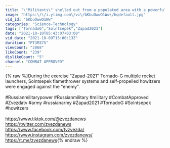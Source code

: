 ```yaml
---
title: "\"Militants\" shelled out from a populated area with a powerful blow"
image: "https:\/\/i.ytimg.com\/vi\/bKbuOwwO1Ww\/hqdefault.jpg"
vid_id: "bKbuOwwO1Ww"
categories: "Science-Technology"
tags: ["TornadoG","Solntsepek","Zapad2021"]
date: "2021-10-10T05:43:07+03:00"
vid_date: "2021-10-09T15:00:13Z"
duration: "PT3M37S"
viewcount: "2868"
likeCount: "239"
dislikeCount: "5"
channel: "COMBAT APPROVED"
---
```

{% raw %}During the exercise &quot;Zapad-2021&quot; Tornado-G multiple rocket launchers, Solntsepek flamethrower systems and self-propelled howitzers were engaged against the &quot;enemy&quot;.<br /><br />#Russianmilitarypower #Russianmilitary #military #CombatApproved #Zvezdatv #army #russianarmy #Zapad2021 #TornadoG #Solntsepek #howitzers<br /><br /><a rel="nofollow" target="blank" href="https://www.tiktok.com/@zvezdanews">https://www.tiktok.com/@zvezdanews</a> <br /><a rel="nofollow" target="blank" href="https://twitter.com/zvezdanews">https://twitter.com/zvezdanews</a> <br /><a rel="nofollow" target="blank" href="https://www.facebook.com/tvzvezda/">https://www.facebook.com/tvzvezda/</a> <br /><a rel="nofollow" target="blank" href="https://www.instagram.com/zvezdanews/">https://www.instagram.com/zvezdanews/</a> <br /><a rel="nofollow" target="blank" href="https://t.me/zvezdanews">https://t.me/zvezdanews</a>{% endraw %}
